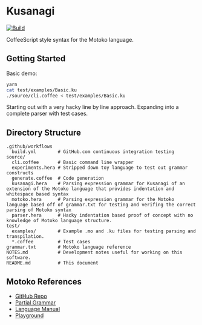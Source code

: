 Kusanagi
========

[![Build](https://github.com/DanielXMoore/kusanagi/actions/workflows/build.yml/badge.svg)](https://github.com/DanielXMoore/kusanagi/actions/workflows/build.yml)

CoffeeScript style syntax for the Motoko language.

Getting Started
---------------

Basic demo:

```bash
yarn
cat test/examples/Basic.ku
./source/cli.coffee < test/examples/Basic.ku
```

Starting out with a very hacky line by line approach. Expanding into a complete parser with test cases.

Directory Structure
-------------------

```text
.github/workflows
  build.yml        # GitHub.com continuous integration testing
source/
  cli.coffee       # Basic command line wrapper
  experiments.hera # Stripped down toy language to test out grammar constructs
  generate.coffee  # Code generation
  kusanagi.hera    # Parsing expression grammar for Kusanagi of an extension of the Motoko language that provides indentation and whitespace based syntax
  motoko.hera      # Parsing expression grammar for the Motoko language based off of grammar.txt for testing and verifing the correct parsing of Motoko syntax
  parser.hera      # Hacky indentation based proof of concept with no knowledge of Motoko language structure.
test/
  examples/        # Example .mo and .ku files for testing parsing and transpilation.
  *.coffee         # Test cases
grammar.txt        # Motoko language reference
NOTES.md           # Development notes useful for working on this software.
README.md          # This document
```

Motoko References
-----------------

- [GitHub Repo](https://github.com/dfinity/motoko)
- [Partial Grammar](https://github.com/dfinity/motoko/blob/master/doc/modules/language-guide/examples/grammar.txt)
- [Language Manual](https://github.com/dfinity/motoko/blob/master/doc/modules/language-guide/pages/language-manual.adoc)
- [Playground](https://m7sm4-2iaaa-aaaab-qabra-cai.raw.ic0.app/)
